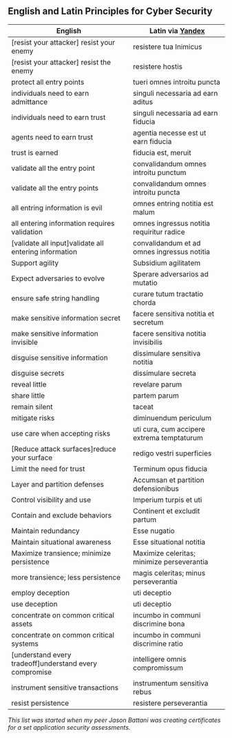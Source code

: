## English and Latin Principles for Cyber Security  

| English                                     |  Latin via [Yandex](https://translate.yandex.com/?lang=en-la) |
----------------------------------------------|--------------------------------------------|
| [resist your attacker] resist your enemy    | resistere tua Inimicus                     |
| [resist your attacker] resist the enemy     | resistere hostis                           |
| protect all entry points                    | tueri omnes introitu puncta                |
| individuals need to earn admittance         | singuli necessaria ad earn aditus          |
| individuals need to earn trust              | singuli necessaria ad earn fiducia         |
| agents need to earn trust                   | agentia necesse est ut earn fiducia        |
| trust is earned                             | fiducia est, meruit                        |
| validate all the entry point                | convalidandum omnes introitu punctum       |
| validate all the entry points               | convalidandum omnes introitu puncta        |
| all entring information is evil             | omnes entring notitia est malum            |
| all entering information requires validation| omnes ingressus notitia requiritur radice  |
| [validate all input]validate all entering information           | convalidandum et ad omnes ingressus notitia|
| Support agility                             | Subsidium agilitatem                       |
| Expect adversaries to evolve                | Sperare adversarios ad mutatio             |
| ensure safe string handling                 | curare tutum tractatio chorda              |
| make sensitive information secret           | facere sensitiva notitia et secretum       |
| make sensitive information invisible        | facere sensitiva notitia invisibilis       |
| disguise sensitive information              | dissimulare sensitiva notitia              |
| disguise secrets                            | dissimulare secreta                        |
| reveal little                               | revelare parum                             |
| share little                                | partem parum                               |
| remain silent                               | taceat                                     |
| mitigate risks                              | diminuendum periculum                      |
| use care when accepting risks               | uti cura, cum accipere extrema temptaturum |
| [Reduce attack surfaces]reduce your surface | redigo vestri superficies                  |
| Limit the need for trust                    | Terminum opus fiducia                      |
| Layer and partition defenses                | Accumsan et partition defensionibus        |
| Control visibility and use                  | Imperium turpis et uti                     |
| Contain and exclude behaviors               | Continent et excludit partum               |
| Maintain redundancy                         | Esse nugatio                               |
| Maintain situational awareness              | Esse situational notitia                   |
| Maximize transience; minimize persistence   | Maximize celeritas; minimize perseverantia |
| more transience; less persistence           | magis celeritas; minus perseverantia       |
| employ deception                            | uti deceptio                               |
| use deception                               | uti deceptio                               |
| concentrate on common critical assets       | incumbo in communi discrimine bona         |
| concentrate on common critical systems      | incumbo in communi discrimine ratio        |
| [understand every tradeoff]understand every compromise                 | intelligere omnis compromissum             |
| instrument sensitive transactions           | instrumentum sensitiva rebus               |
| resist persistence                          | resistere perseverantia                    |

*This list was started when my peer Jason Battani was creating certificates for a set 
application security assessments.*  
